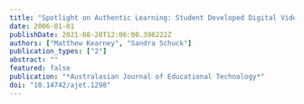 ```yaml
---
title: "Spotlight on Authentic Learning: Student Developed Digital Video Projects"
date: 2006-01-01
publishDate: 2021-08-20T12:06:00.398222Z
authors: ["Matthew Kearney", "Sandra Schuck"]
publication_types: ["2"]
abstract: ""
featured: false
publication: "*Australasian Journal of Educational Technology*"
doi: "10.14742/ajet.1298"
---
```


